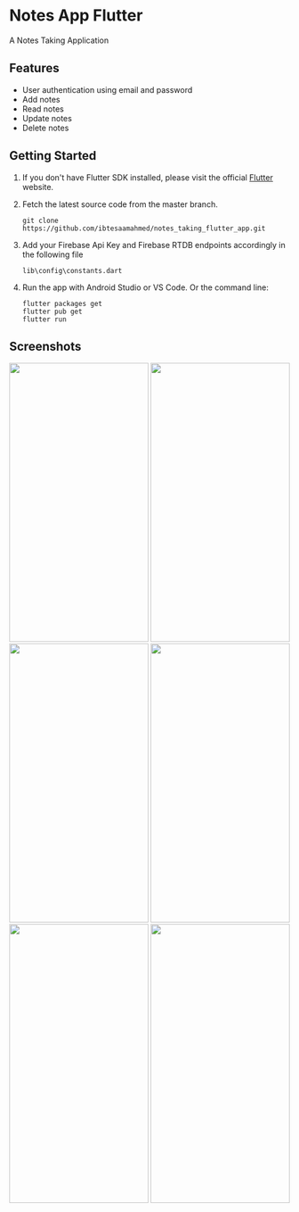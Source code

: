 # Notes App Flutter

A Notes Taking Application

## Features

- User authentication using email and password
- Add notes
- Read notes
- Update notes
- Delete notes

## Getting Started

1. If you don't have Flutter SDK installed, please visit the official [Flutter](www.flutterdev.com) website.
   
2. Fetch the latest source code from the master branch.
   
   ```shell
   git clone https://github.com/ibtesaamahmed/notes_taking_flutter_app.git
   ```
  
3. Add your Firebase Api Key and Firebase RTDB endpoints accordingly in the following file

   ```shell
   lib\config\constants.dart
   ```
   
4. Run the app with Android Studio or VS Code. Or the command line:

   ```shell
   flutter packages get
   flutter pub get
   flutter run
   ```

## Screenshots

<img src = https://github.com/ibtesaamahmed/notes_taking_flutter_app/assets/57338601/f0239294-08f6-4d38-b1d2-1e8a6f91ab16 width="250" height="500" >
<img src = https://github.com/ibtesaamahmed/notes_taking_flutter_app/assets/57338601/78f0b7bb-1611-4fd3-b00b-cc9eb17e538b width="250" height="500" >
<img src = https://github.com/ibtesaamahmed/notes_taking_flutter_app/assets/57338601/2c84644b-b662-4ca3-a541-c885c99c7dc5 width="250" height="500" >
<img src = https://github.com/ibtesaamahmed/notes_taking_flutter_app/assets/57338601/60a81c78-2315-4e0f-b393-2d1f7e41e0b7 width="250" height="500" >
<img src = https://github.com/ibtesaamahmed/notes_taking_flutter_app/assets/57338601/fadaa9b6-cd9d-4344-bd35-6543ff3ba1c7 width="250" height="500" >
<img src = https://github.com/ibtesaamahmed/notes_taking_flutter_app/assets/57338601/7ac7a818-67bf-4d61-b754-fd0c3f268819 width="250" height="500" >
